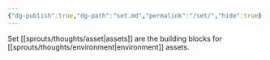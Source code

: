 ```yaml
---
{"dg-publish":true,"dg-path":"set.md","permalink":"/set/","hide":true}
---
```


Set [[sprouts/thoughts/asset\|assets]] are the building blocks for [[sprouts/thoughts/environment\|environment]] assets.
